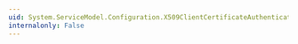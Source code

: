 ```yaml
---
uid: System.ServiceModel.Configuration.X509ClientCertificateAuthenticationElement.TrustedStoreLocation
internalonly: False
---
```

